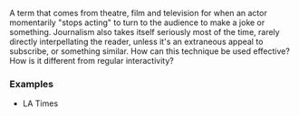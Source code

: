 A term that comes from theatre, film and television for when an actor momentarily "stops acting" to turn to the audience to make a joke or something.
Journalism also takes itself seriously most of the time, rarely directly interpellating the reader, unless it's an extraneous appeal to subscribe, or something similar. 
How can this technique be used effective? How is it different from regular interactivity?
### Examples
- LA Times
<!-- Probably since interactivity is two ways... -->